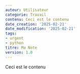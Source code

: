 ```yaml
---
auteur: Utilisateur
categorie: Travail
contenu: Ceci est le contenu
date_creation: '2025-02-21'
date_modification: '2025-02-21'
tags:
- urgent
- python
titre: Ma Note
version: 1.0
---
```

Ceci est le contenu